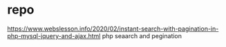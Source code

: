 # repo
https://www.webslesson.info/2020/02/instant-search-with-pagination-in-php-mysql-jquery-and-ajax.html
php seaarch and pegination
